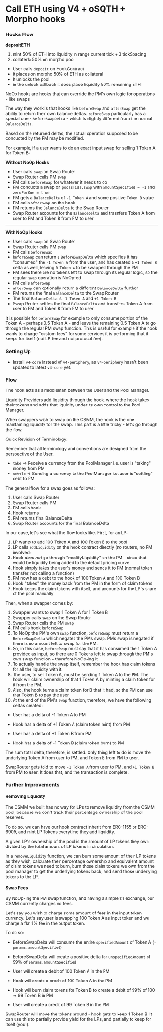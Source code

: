 # Call ETH using V4 + oSQTH + Morpho hooks

### Hooks Flow

**depositETH**

1. mint 50% of ETH into liquidity in range current tick  + 3 tickSpacing
2. collaterla 50% on morpho pool

- User calls `deposit` on HookContract
- it places on morpho 50% of ETH as collateral
- It unlocks the pool
- in the unlock callback it does place liquidity 50% remaining ETH


























































NoOp hooks are hooks that can override the PM's own logic for operations - like swaps.

The way they work is that hooks like `beforeSwap` and `afterSwap` get the ability to return their own balance deltas. `beforeSwap` particularly has a special one - `BeforeSwapDelta` - which is slightly different from the normal `BalanceDelta`.

Based on the returned deltas, the actual operation supposed to be conducted by the PM may be modified.

For example, if a user wants to do an exact input swap for selling 1 Token A for Token B:

**Without NoOp Hooks**

- User calls `swap` on Swap Router
- Swap Router calls PM `swap`
- PM calls `beforeSwap` for whatever it needs to do
- PM conducts a swap on `pools[id].swap` with `amountSpecified = -1` and `zeroForOne = true`
- PM gets a `BalanceDelta` of `-1 Token A` and some positive `Token B` value
- PM calls `afterSwap` on the hook
- PM returns the `BalanceDelta` to the Swap Router
- Swap Router accounts for the `BalanceDelta` and trasnfers Token A from user to PM and Token B from PM to user

---

**With NoOp Hooks**

- User calls `swap` on Swap Router
- Swap Router calls PM `swap`
- PM calls `beforeSwap`
- `beforeSwap` can return a `BeforeSwapDelta` which specifies it has "consumed" the `-1 Token A` from the user, and has created a `+1 Token B` delta as well, leaving `0 Token A` to be swapped through the PM
- PM sees there are no tokens left to swap through its regular logic, so the regular `swap` operation is NoOp-ed
- PM calls `afterSwap`
- `afterSwap` can optionally return a different `BalanceDelta` further
- PM returns the final `BalanceDelta` to the Swap Router
- The final `BalanceDelta` is `-1 Token A` and `+1 Token B`
- Swap Router settles the final `BalanceDelta` and transfers Token A from user to PM and Token B from PM to user

It is possible for `beforeSwap` for example to only consume portion of the Token A - perhaps 0.5 Token A - and leave the remaining 0.5 Token A to go through the regular PM swap function. This is useful for example if the hook wants to charge "custom fees" for some services it is performing that it keeps for itself (not LP fee and not protocol fee).

### Setting Up

- Install `v4-core` instead of `v4-periphery`, as `v4-periphery` hasn't been updated to latest `v4-core` yet.

### Flow

The hook acts as a middleman between the User and the Pool Manager.

Liquidity Providers add liquidity through the hook, where the hook takes their tokens and adds that liquidity under its own control to the Pool Manager.

When swappers wish to swap on the CSMM, the hook is the one maintaining liquidity for the swap. This part is a little tricky - let's go through the flow.

Quick Revision of Terminology:

Remember that all terminology and conventions are designed from the perspective of the User.

- `take` => Receive a currency from the PoolManager i.e. user is "taking" money from PM
- `settle` => Sending a currency to the PoolManager i.e. user is "settling" debt to PM

The general flow for a swap goes as follows:

1. User calls Swap Router
2. Swap Router calls PM
3. PM calls hook
4. Hook returns
5. PM returns final BalanceDelta
6. Swap Router accounts for the final BalanceDelta

In our case, let's see what the flow looks like. First, for an LP:

1. LP wants to add 100 Token A and 100 Token B to the pool
2. LP calls `addLiquidity` on the hook contract directly (no routers, no PM involved)
3. Hook _does not_ go through "modifyLiquidity" on the PM - since that would be liquidity being added to the default pricing curve
4. Hook simply takes the user's money and sends it to PM (normal token transfer, not calling a function)
5. PM now has a debt to the hook of 100 Token A and 100 Token B
6. Hook "takes" the money back from the PM in the form of claim tokens
7. Hook keeps the claim tokens with itself, and accounts for the LP's share of the pool manually

Then, when a swapper comes by:

1. Swapper wants to swap 1 Token A for 1 Token B
2. Swapper calls `swap` on the Swap Router
3. Swap Router calls the PM `swap`
4. PM calls hook `beforeSwap`
5. To NoOp the PM's own `swap` function, `beforeSwap` must return a `BeforeSwapDelta` which negates the PMs swap. PMs swap is negated if there is no amount left to swap for the PM.
6. So, in this case, `beforeSwap` must say that it has consumed the 1 Token A provided as input, so there are 0 Tokens left to swap through the PM's own swap function - therefore NoOp-ing it
7. To actually handle the swap itself, remember the hook has claim tokens for all the liquidity with it.
8. The user, to sell Token A, must be sending 1 Token A to the PM. The hook will claim ownership of that 1 Token A by minting a claim token for it from the PM.
9. Also, the hook burns a claim token for B that it had, so the PM can use that Token B to pay the user
10. At the end of the PM's `swap` function, therefore, we have the following deltas created:

- User has a delta of -1 Token A to PM
- Hook has a delta of +1 Token A (claim token mint) from PM

- User has a delta of +1 Token B from PM
- Hook has a delta of -1 Token B (claim token burn) to PM

The sum total delta, therefore, is settled. Only thing left to do is move the underlying Token A from user to PM, and Token B from PM to user.

SwapRouter gets told to move `-1 Token A` from user to PM, and `+1 Token B` from PM to user. It does that, and the transaction is complete.

### Further Improvements

#### Removing Liquidity

The CSMM we built has no way for LPs to remove liquidity from the CSMM pool, because we don't track their percentage ownership of the pool reserves.

To do so, we can have our hook contract inherit from ERC-1155 or ERC-6909, and mint LP Tokens everytime they add liquidity.

A given LP's ownership of the pool is the amount of LP tokens they own divided by the total amount of LP tokens in circulation.

In a `removeLiquidity` function, we can burn some amount of their LP tokens as they wish, calculate their percentage ownership and equivalent amount of claim tokens we need to burn, burn those claim tokens we own from the pool manager to get the underlying tokens back, and send those underlying tokens to the LP.

#### Swap Fees

By NoOp-ing the PM swap function, and having a simple 1:1 exchange, our CSMM currently charges no fees.

Let's say you wish to charge some amount of fees in the input token currency. Let's say user is swapping 100 Token A as input token and we charge a flat 1% fee in the output token.

To do so:

- BeforeSwapDelta will consume the entire `specifiedAmount` of Token A (`-params.amountSpecified`)
- BeforeSwapDelta will create a positive delta for `unspecifiedAmount` of 99% of `params.amountSpecified`

- User will create a debit of 100 Token A in the PM
- Hook will create a credit of 100 Token A in the PM
- Hook will burn claim tokens for Token B to create a debit of 99% of 100 => 99 Token B in PM
- User will create a credit of 99 Token B in the PM

SwapRouter will move the tokens around - hook gets to keep 1 Token B. It can use this to partially provide yield for the LPs, and partially to keep for itself (you!).

